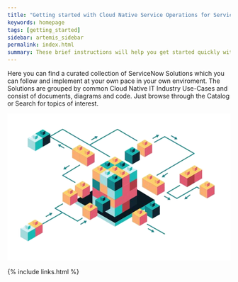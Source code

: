 ```yaml
---
title: "Getting started with Cloud Native Service Operations for ServiceNow"
keywords: homepage
tags: [getting_started]
sidebar: artemis_sidebar
permalink: index.html
summary: These brief instructions will help you get started quickly with Cloud Native Service Operations for ServiceNow.
---
```


Here you can find a curated collection of ServiceNow Solutions which you can follow and implement at your own pace in your own enviroment. The Solutions are grouped by common Cloud Native IT   Industry Use-Cases and consist of documents, diagrams and code. Just browse through the Catalog or Search for topics of interest.

![Reference Architecture](images/reference_architecture.png)

{% include links.html %}